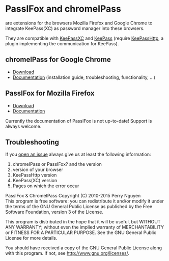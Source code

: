 # PassIFox and chromeIPass

are extensions for the browsers Mozilla Firefox and Google Chrome to integrate KeePass(XC) as password manager into these browsers.

They are compatible with [KeePassXC](https://keepassxc.org/) and [KeePass](http://keepass.info) (require [KeePassHttp](https://github.com/pfn/keepasshttp/), a plugin implementing the communication for KeePass).

## chromeIPass for Google Chrome

- [Download](https://chrome.google.com/webstore/detail/chromeipass/ompiailgknfdndiefoaoiligalphfdae)
- [Documentation](https://github.com/pfn/passifox/blob/master/documentation/chromeIPass.md) (installation guide, troubleshooting, functionality, ...)

## PassIFox for Mozilla Firefox

- [Download](https://addons.mozilla.org/en-US/firefox/addon/passifox/)
- [Documentation](https://github.com/pfn/passifox/blob/master/documentation/PassIFox.md)

Currently the documentation of PassIFox is not up-to-date!
Support is always welcome.

## Troubleshooting

If you [open an issue](https://github.com/pfn/passifox/issues/) always give us at least the following information:

1. chromeIPass or PassIFox? and the version
2. version of your browser
2. KeePassHttp version
3. KeePass(XC) version
4. Pages on which the error occur

PassIFox & ChromeIPass Copyright (C) 2010-2015 Perry Nguyen  
This program is free software: you can redistribute it and/or modify
it under the terms of the GNU General Public License as published by
the Free Software Foundation, version 3 of the License.

This program is distributed in the hope that it will be useful,
but WITHOUT ANY WARRANTY; without even the implied warranty of
MERCHANTABILITY or FITNESS FOR A PARTICULAR PURPOSE.  See the
GNU General Public License for more details.

You should have received a copy of the GNU General Public License
along with this program.  If not, see <http://www.gnu.org/licenses/>.

